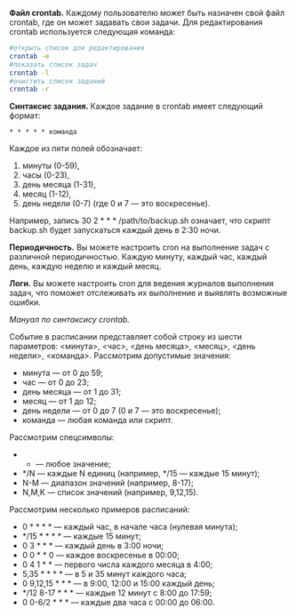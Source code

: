 **Файл crontab.** Каждому пользователю может быть назначен свой файл crontab, где он может задавать свои задачи. Для редактирования crontab используется следующая команда:

``` sh
#открыть список для редактирования
crontab -e
#показать список задач
crontab -l
#очистить список заданий
crontab -r 
```

**Синтаксис задания.** Каждое задание в crontab имеет следующий формат: 

```
* * * * * команда
```

Каждое из пяти полей обозначает:

1. минуты (0-59),
2. часы (0-23),
3. день месяца (1-31),
4. месяц (1-12),
5. день недели (0-7) (где 0 и 7 — это воскресенье).

Например, запись 30 2 * * * /path/to/backup.sh означает, что скрипт backup.sh будет запускаться каждый день в 2:30 ночи.

**Периодичность.** Вы можете настроить cron на выполнение задач с различной периодичностью. Каждую минуту, каждый час, каждый день, каждую неделю и каждый месяц.

**Логи.** Вы можете настроить cron для ведения журналов выполнения задач, что поможет отслеживать их выполнение и выявлять возможные ошибки.


_Мануал по синтаксису crontab._

Событие в расписании представляет собой строку из шести параметров: <минута>, <час>, <день месяца>, <месяц>, <день недели>, <команда>. Рассмотрим допустимые значения:

- минута — от 0 до 59;
- час — от 0 до 23;
- день месяца — от 1 до 31;
- месяц — от 1 до 12;
- день недели — от 0 до 7 (0 и 7 — это воскресенье);
- команда — любая команда или скрипт.

Рассмотрим спецсимволы:

- * — любое значение;
- */N — каждые N единиц (например, */15 — каждые 15 минут);
- N-M — диапазон значений (например, 8-17);
- N,M,K — список значений (например, 9,12,15).

Рассмотрим несколько примеров расписаний:

- 0 * * * * — каждый час, в начале часа (нулевая минута);
- */15 * * * * — каждые 15 минут;
- 0 3 * * * — каждый день в 3:00 ночи;
- 0 0 * * 0 — каждое воскресенье в 00:00;
- 0 4 1 * * — первого числа каждого месяца в 4:00;
- 5,35 * * * * — в 5 и 35 минут каждого часа;
- 0 9,12,15 * * * — в 9:00, 12:00 и 15:00 каждый день;
- */12 8-17 * * * — каждые 12 минут с 8:00 до 17:59;
- 0 0-6/2 * * * — каждые два часа с 00:00 до 06:00.


```